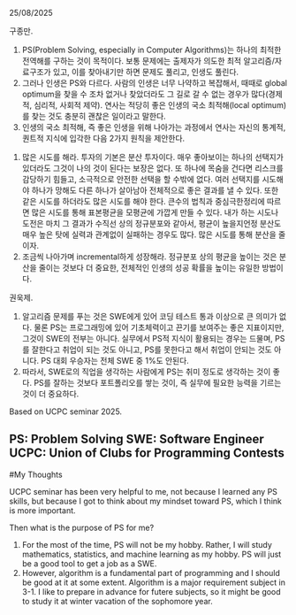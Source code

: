 25/08/2025

구종만.
1. PS(Problem Solving, especially in Computer Algorithms)는 하나의 최적한 전역해를 구하는 것이 목적이다. 보통 문제에는 출제자가 의도한 최적 알고리즘/자료구조가 있고, 이를 찾아내기만 하면 문제도 풀리고, 인생도 풀린다.
2. 그러나 인생은 PS와 다르다. 사람의 인생은 너무 나약하고 복잡해서, 때때로 global optimum을 찾을 수 조차 없거나 찾았더라도 그 길로 갈 수 없는 경우가 많다(경제적, 심리적, 사회적 제약). 연사는 적당히 좋은 인생의 국소 최적해(local optimum)를 찾는 것도 충분히 괜찮은 일이라고 말한다.
3. 인생의 국소 최적해, 즉 좋은 인생을 위해 나아가는 과정에서 연사는 자신의 통계적, 퀀트적 지식에 입각한 다음 2가지 원칙을 제안한다.
1) 많은 시도를 해라. 투자의 기본은 분산 투자이다. 매우 좋아보이는 하나의 선택지가 있더라도 그것이 나의 것이 된다는 보장은 없다. 또 하나에 목숨을 건다면 리스크를 감당하기 힘들고, 소극적으로 안전한 선택을 할 수밖에 없다. 여러 선택지를 시도해야 하나가 망해도 다른 하나가 살아남아 전체적으로 좋은 결과를 낼 수 있다. 또한 같은 시도를 하더라도 많은 시도를 해야 한다. 큰수의 법칙과 중심극한정리에 따르면 많은 시도를 통해 표본평균을 모평균에 가깝게 만들 수 있다. 내가 하는 시도나 도전은 마치 그 결과가 수직선 상의 정규분포와 같아서, 평균이 높을지언정 분산도 매우 높은 탓에 실력과 관계없이 실패하는 경우도 많다. 많은 시도를 통해 분산을 줄이자.
2) 조금씩 나아가며 incremental하게 성장해라. 정규분포 상의 평균을 높이는 것은 분산을 줄이는 것보다 더 중요한, 전체적인 인생의 성공 확률을 높이는 유일한 방법이다. 

권욱제.
1. 알고리즘 문제를 푸는 것은 SWE에게 있어 코딩 테스트 통과 이상으로 큰 의미가 없다. 물론 PS는 프로그래밍에 있어 기초체력이고 끈기를 보여주는 좋은 지표이지만, 그것이 SWE의 전부는 아니다. 실무에서 PS적 지식이 활용되는 경우는 드물며, PS를 잘한다고 취업이 되는 것도 아니고, PS를 못한다고 해서 취업이 안되는 것도 아니다. PS 대회 우승자는 전체 SWE 중 1%도 안된다.
2. 따라서, SWE로의 직업을 생각하는 사람에게 PS는 취미 정도로 생각하는 것이 좋다. PS를 잘하는 것보다 포트폴리오를 쌓는 것이, 즉 실무에 필요한 능력을 기르는 것이 더 중요하다. 

Based on UCPC seminar 2025.

PS: Problem Solving
SWE: Software Engineer
UCPC: Union of Clubs for Programming Contests
--------------------------------

#My Thoughts

UCPC seminar has been very helpful to me, not because I learned any PS skills, but because I got to think about my mindset toward PS, which I think is more important.

Then what is the purpose of PS for me?
1. For the most of the time, PS will not be my hobby. Rather, I will study mathematics, statistics, and machine learning as my hobby. PS will just be a good tool to get a job as a SWE. 
2. However, algorithm is a fundamental part of programming and I should be good at it at some extent. Algorithm is a major requirement subject in 3-1. I like to prepare in advance for futere subjects, so it might be good to study it at winter vacation of the sophomore year.